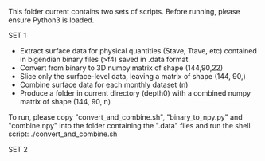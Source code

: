 This folder current contains two sets of scripts. Before running, please ensure Python3 is loaded. 

SET 1

 * Extract surface data for physical quantities (Stave, Ttave, etc) contained in bigendian binary files (>f4) saved in .data format
 * Convert from binary to 3D numpy matrix of shape (144,90,22)
 * Slice only the surface-level data, leaving a matrix of shape (144, 90,)
 * Combine surface data for each monthly dataset (n)
 * Produce a folder in current directory (depth0) with a combined numpy matrix of shape (144, 90, n)  
  
To run, please copy "convert_and_combine.sh", "binary_to_npy.py" and "combine.npy" into the folder containing the ".data" files
and run the shell script: ./convert_and_combine.sh

SET 2


